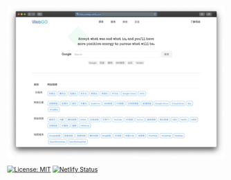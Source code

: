 ![WebGO](https://raw.githubusercontent.com/leejiawang/WebGO/master/img/ScreenShot.png)

[![License: MIT](https://img.shields.io/badge/License-MIT-blue.svg)](LICENSE)
[![Netlify Status](https://api.netlify.com/api/v1/badges/3b4fe9fe-9ad6-4bf7-9eb0-993a3e8a97c6/deploy-status)](https://app.netlify.com/sites/webgo/deploys)
